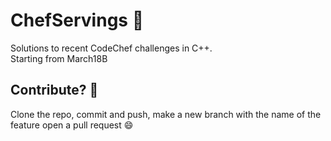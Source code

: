 # ChefServings :tophat:
Solutions to recent CodeChef challenges in C++.  
Starting from March18B

## Contribute? :thinking:
Clone the repo, commit and push, make a new branch with the name of the feature open a pull request :smile: 
